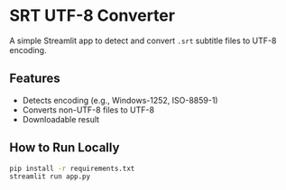 # SRT UTF-8 Converter

A simple Streamlit app to detect and convert `.srt` subtitle files to UTF-8 encoding.

## Features
- Detects encoding (e.g., Windows-1252, ISO-8859-1)
- Converts non-UTF-8 files to UTF-8
- Downloadable result

## How to Run Locally
```bash
pip install -r requirements.txt
streamlit run app.py
